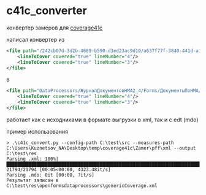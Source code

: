 # c41c_converter
конвертер замеров для [coverage41c](https://github.com/1c-syntax/Coverage41C)

написал конвертер из 
```xml
<file path="/242cb07d-3d2b-4689-b590-d3ed23ac9d10/a637f77f-3840-441d-a1c3-699c8c5cb7e0">
    <lineToCover covered="true" lineNumber="4"/>
    <lineToCover covered="true" lineNumber="3"/>
</file>
```
в 
```xml
<file path="DataProcessors/ЖурналДокументовНМА2_4/Forms/ДокументыПоНМА/Ext/Form/Module.bsl">
    <lineToCover covered="true" lineNumber="4"/>
    <lineToCover covered="true" lineNumber="3"/>
</file>
```
работает как с исходниками в формате выгрузки в xml, так и с edt (mdo)

пример использования
```console
> .\c41c_convert.py --config-path C:\test\src --measures-path C:\Users\Kuznetsov_NA\Desktop\temp\coverage41c\Zamer\pff\xml --output C:\test\res
Parsing .xml: 100%|████████████████████████████████████████████████████████████████████████████████████████████████████████████████████████████████| 21794/21794 [00:05<00:00, 4323.48it/s]
Parsing .mdo: 0it [00:00, ?it/s]
Результат записан в C:\test\res\openformsdataprocessors\genericCoverage.xml
```
